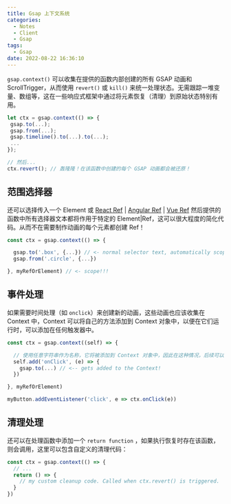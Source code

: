 ```yaml
---
title: Gsap 上下文系统
categories:
  - Notes
  - Client
  - Gsap
tags:
  - Gsap
date: 2022-08-22 16:36:10
---
```


`gsap.context()` 可以收集在提供的函数内部创建的所有 GSAP 动画和 ScrollTrigger，从而使用 `revert()` 或 `kill()` 来统一处理状态。无需跟踪一堆变量、数组等，这在一些响应式框架中通过将元素恢复（清理）到原始状态特别有用。

<!-- more -->

```javascript
let ctx = gsap.context(() => {
 gsap.to(...);
 gsap.from(...);
 gsap.timeline().to(...).to(...);
 ...
});

// 然后...
ctx.revert(); // 轰隆隆！在该函数中创建的每个 GSAP 动画都会被还原！  
```

## 范围选择器

还可以选择传入一个 Element 或 [React Ref](https://reactjs.org/docs/refs-and-the-dom.html) | [Angular Ref](https://angular.io/api/core/ElementRef) | [Vue Ref](https://staging-cn.vuejs.org/api/reactivity-core.html#ref) 然后提供的函数中所有选择器文本都将作用于特定的 Element|Ref，这可以很大程度的简化代码。从而不在需要制作动画的每个元素都创建 Ref！

```javascript
const ctx = gsap.context(() => {

  gsap.to('.box', {...}) // <- normal selector text, automatically scoped to myRefOrElement
  gsap.from('.circle', {...})

}, myRefOrElement) // <- scope!!!
```

## 事件处理

如果需要时间处理（如 `onclick`）来创建新的动画，这些动画也应该收集在 Context 中，Context 可以将自己的方法添加到 Context 对象中，以便在它们运行时，可以添加在任何触发器中。

```javascript
const ctx = gsap.context((self) => {

  // 使用任意字符串作为名称，它将被添加到 Context 对象中，因此在这种情况，后续可以通过 ctx.onClick 来执行内部逻辑
  self.add('onClick', (e) => {
    gsap.to(...) // <-- gets added to the Context!
  })

}, myRefOrElement)

myButton.addEventListener('click', e => ctx.onClick(e))
```

## 清理处理

还可以在处理函数中添加一个 `return function` ，如果执行恢复时存在该函数，则会调用，这里可以包含自定义的清理代码：

```js
const ctx = gsap.context(() => {
  // ...
  return () => {
    // my custom cleanup code. Called when ctx.revert() is triggered.
  }
})
```
